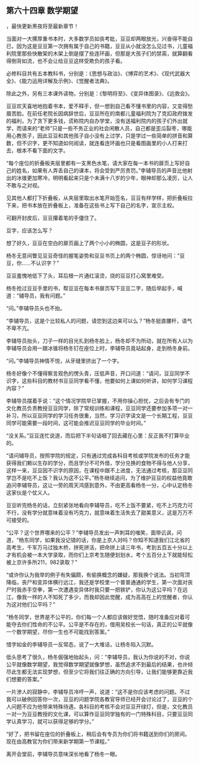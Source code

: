 ## 第六十四章 数学期望
，最快更新黑夜将至最新章节！

当面对一大摞厚重书本时，大多数学员如丧考妣，豆豆却两眼放光，兴奋得不能自已，因为这是豆豆第一次拥有属于自己的书籍，豆豆从小就没怎么见过书，儿童福利院里那些快散架的木架上倒是摆了些连环画，但那是大孩子们的禁脔，就算翻看得倒背如流，也不会让给豆豆这样受欺负的孩子看。

必修科目共有五本教科书，分别是：《思想与政治》、《博弈的艺术》、《现代武器大全》、《能力运用详解及示例》、《觉醒者法典》。

除此之外，另有三本课外读物，分别是：《黎明将至》、《变异体图录》、《远救会》。

豆豆欢天喜地地抱着书本，爱不释手，但一想到自己看不懂书里的内容，又变得愁眉苦脸。在前任老院长因病辞世后，豆豆所在的南都儿童福利院为了克扣政府拨发的福利，为了贪下更多钱，谎称院内自办学堂，没有送福利院内的孩子们外出就学，而请来的“老师”只是一些不务正业的社会闲散人员，自己都是歪瓜裂枣，哪能用心教孩子，因此豆豆和其他孩子自小没有上过学，只是学过一些简单的拼音和算数，但不识字，更不知道如何阅读，就连看连环画也只是看图画里的小人打来打去，根本不看下面的文字。

“每个座位的折叠板夹层里都有一支黑色水笔，请大家在每一本书的扉页上写好自己的姓名，如果有人弄丢自己的课本，将会受到严厉责罚。”李辅导员的声音比他射出的冰锥更加寒冷，明明看起来只是个未满十八岁的少年，眼神却那么凌厉，让人不敢与之对视。

见其他人都打下折叠板，从夹层里取出水笔开始签名，豆豆有样学样，把折叠板拉下来，把书本放在折叠板上，准备在这些书上写下自己的名字，宣示主权。

可翻开封皮后，豆豆攥着笔的手僵住了。

豆字，应该怎么写？

想了好久，豆豆在空白的扉页画上了两个小小的椭圆，这是豆子的形状。

杨冬无意间瞥见豆豆奇怪的握笔姿势和豆豆书页上的两个椭圆，惊讶地问：“豆豆，你……不认识字？”

豆豆羞愧地低下了头，耳后根一片通红滚烫，烧的豆豆打心窝里难受。

杨冬抢过豆豆手里的书，帮豆豆在每本书扉页写下豆豆二字，随后举起手，喊道：“辅导员，我有问题。”

“问。”李辅导员头也不抬。

“李辅导员，这是个比较私人的问题，请您到这边来可以么？”杨冬挺直腰杆，语气不卑不亢。

李辅导员抬头，刀子一样的目光扎到杨冬脸上，杨冬却不为所动，就在所有人以为李辅导员会用一跟冰锥将杨冬钉在座位上时，李辅导员竟站起身，走到杨冬身前。

“问。”李辅导员神情不悦，从牙缝里挤出了一个字。

杨冬好像个不懂得察言观色的愣头青，压低声音，开口问道：“请问，豆豆同学不识字，这些科目的教材书豆豆同学看不懂，他要如何上课如何听讲，如何学习课程内容？”

李辅导员摆着手说：“这个情况学院早已掌握，不用你操心担忧，之后会有专门的文化教员负责教授豆豆同学，除了常规训练和课程，豆豆同学还要参加多项一对一补习，所以豆豆同学的学习任务很重，当然，学习识字读文是一个长期工程，豆豆同学可能需要一段时间，这可能会推迟豆豆同学的毕业时间。”

“没关系。”豆豆连忙说道，而后把下半句话咽了回去藏在心里：反正我不打算毕业的。

“请问辅导员，按照学院的规定，只有通过完成各科目考核或学院发布的任务才能获得我们赖以生存的学分，而且学分不可外借，学分兑换的食物不得与他人分享，这样一来，豆豆因不识字的原因，在课程中跟不上进度，无法通过考核，那豆豆同学岂不是吃不上饭？我认为这不公平。”杨冬继续追问，为了维护豆豆的权益他竟敢追问李辅导员，这让一旁的周天鸿感到意外，不由更高看杨冬一分，心中认定杨冬这家伙是个仗义人。

豆豆听完杨冬的话，立刻紧张地看向李辅导员，吃不上饭不要紧，吃不上巧克力可不行，没有学分就意味着没有巧克力，就意味着生活失去了甜美意义，这是万万不可接受的。

“公平？这个世界哪来的公平？”李辅导员发出一声刺耳的嗤笑，面带讥讽，问道，“杨东同学，如果我没记错的话，你是上京人对吗？你知不知道我们江北省的高考生，千军万马过独木桥，拼死拼活，把命拼上读三年书，考到五百五十分以上才有机会被一本大学录取，而你们上京考生随便划划水，考个五百分上下就能轻松被上京许多所211，982录取？”

“或许你认为我举的例子有失偏颇，有偷换概念的嫌疑，那我换个说法。当初穹顶降临，丧尸和变异体横行远江，我还是学校里一个普普通通的学生，第一次面对丧尸时我赤手空拳，第一次遭遇变异体时我只要一把铁铲，你认为这公平吗？在远江，像我一样的人不知死了多少，而我却因此觉醒，成为高高在上的觉醒者，你认为这对他们公平吗？”

“杨冬同学，世界是不公平的，你们每一个人都应该做好觉悟，随时准备应对着可能夺去你们性命的不公平。公平是不存在的，借用吴校长一句话，真正的公平就像一个数学期望，尽你一生也不可能找到答案。”

惜字如金的李辅导员一反常态，说了一大堆话，让杨冬陷入沉默。

低头思考了很久，杨冬倔强地抬起头，问：“李辅导员，我认为你说的不对，你说公平就像数学期望，我觉得数学期望就像梦想，虽然追求不到最后的结果，也许倾尽此生都无法实现梦想，但至少它将我们往正确的方向引导，让我们能够更靠近我们想要的答案。”

一片渗人的寂静中，李辅导员冷哼一声，说道：“这不是你应该考虑的问题。不过我可以破例回答你一次，豆豆的问题学院各教官导师已经开会讨论过了，豆豆的个人问题不应为他带来特殊待遇，各科目的考核不会对豆豆开绿灯，但是，文化教员一对一为豆豆教授的文化课，可以算作豆豆同学独有的一门特殊科目，只要豆豆同学认真学习，就可以获得足够的学分。”

“好了，把书留在座位的折叠板上，稍后会有专员为你们将书籍送到你们的房间。现在由高教官为你们带来新学期第一节课程。”

离开会堂前，李辅导员意味深长地看了杨冬一眼。

